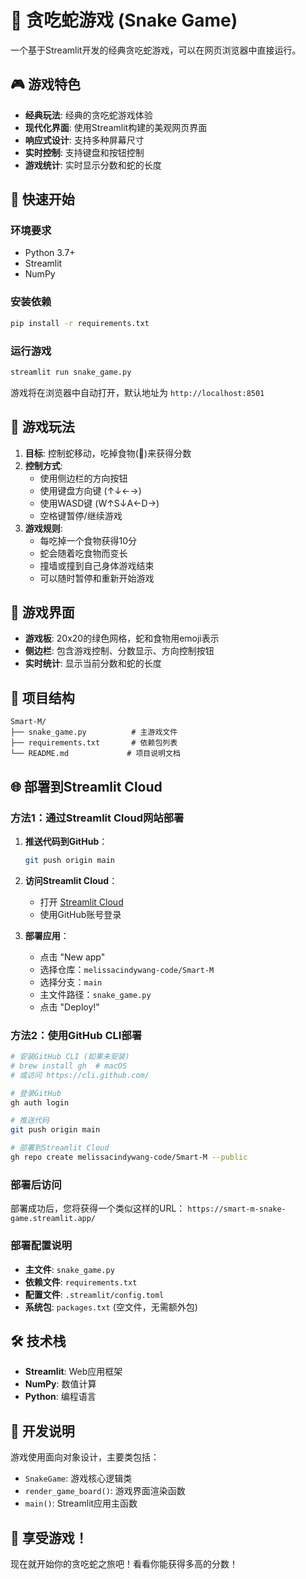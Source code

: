 # 🐍 贪吃蛇游戏 (Snake Game)

一个基于Streamlit开发的经典贪吃蛇游戏，可以在网页浏览器中直接运行。

## 🎮 游戏特色

- **经典玩法**: 经典的贪吃蛇游戏体验
- **现代化界面**: 使用Streamlit构建的美观网页界面
- **响应式设计**: 支持多种屏幕尺寸
- **实时控制**: 支持键盘和按钮控制
- **游戏统计**: 实时显示分数和蛇的长度

## 🚀 快速开始

### 环境要求

- Python 3.7+
- Streamlit
- NumPy

### 安装依赖

```bash
pip install -r requirements.txt
```

### 运行游戏

```bash
streamlit run snake_game.py
```

游戏将在浏览器中自动打开，默认地址为 `http://localhost:8501`

## 🎯 游戏玩法

1. **目标**: 控制蛇移动，吃掉食物(🍎)来获得分数
2. **控制方式**:
   - 使用侧边栏的方向按钮
   - 使用键盘方向键 (↑↓←→)
   - 使用WASD键 (W↑S↓A←D→)
   - 空格键暂停/继续游戏
3. **游戏规则**:
   - 每吃掉一个食物获得10分
   - 蛇会随着吃食物而变长
   - 撞墙或撞到自己身体游戏结束
   - 可以随时暂停和重新开始游戏

## 🎨 游戏界面

- **游戏板**: 20x20的绿色网格，蛇和食物用emoji表示
- **侧边栏**: 包含游戏控制、分数显示、方向控制按钮
- **实时统计**: 显示当前分数和蛇的长度

## 📁 项目结构

```
Smart-M/
├── snake_game.py          # 主游戏文件
├── requirements.txt       # 依赖包列表
└── README.md             # 项目说明文档
```

## 🌐 部署到Streamlit Cloud

### 方法1：通过Streamlit Cloud网站部署

1. **推送代码到GitHub**：
   ```bash
   git push origin main
   ```

2. **访问Streamlit Cloud**：
   - 打开 [Streamlit Cloud](https://share.streamlit.io/)
   - 使用GitHub账号登录

3. **部署应用**：
   - 点击 "New app"
   - 选择仓库：`melissacindywang-code/Smart-M`
   - 选择分支：`main`
   - 主文件路径：`snake_game.py`
   - 点击 "Deploy!"

### 方法2：使用GitHub CLI部署

```bash
# 安装GitHub CLI (如果未安装)
# brew install gh  # macOS
# 或访问 https://cli.github.com/

# 登录GitHub
gh auth login

# 推送代码
git push origin main

# 部署到Streamlit Cloud
gh repo create melissacindywang-code/Smart-M --public
```

### 部署后访问

部署成功后，您将获得一个类似这样的URL：
`https://smart-m-snake-game.streamlit.app/`

### 部署配置说明

- **主文件**: `snake_game.py`
- **依赖文件**: `requirements.txt`
- **配置文件**: `.streamlit/config.toml`
- **系统包**: `packages.txt` (空文件，无需额外包)

## 🛠️ 技术栈

- **Streamlit**: Web应用框架
- **NumPy**: 数值计算
- **Python**: 编程语言

## 📝 开发说明

游戏使用面向对象设计，主要类包括：

- `SnakeGame`: 游戏核心逻辑类
- `render_game_board()`: 游戏界面渲染函数
- `main()`: Streamlit应用主函数

## 🎉 享受游戏！

现在就开始你的贪吃蛇之旅吧！看看你能获得多高的分数！
